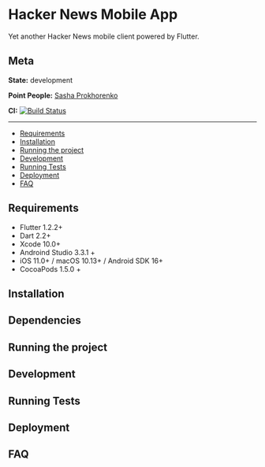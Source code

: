 # Hacker News Mobile App

Yet another Hacker News mobile client powered by Flutter.

## Meta

**State:** development

**Point People:** [Sasha Prokhorenko](https://twitter.com/minikin)

**CI:** [![Build Status](https://app.bitrise.io/app/5c3f8eac2457fc7c/status.svg?token=3Z3bqqM0xCYxNzOpgO2SvA)](https://app.bitrise.io/app/5c3f8eac2457fc7c)

---

- [Requirements](#requirements)
- [Installation](#installation)
- [Running the project](#running-the-project)
- [Development](#development)
- [Running Tests](#running-tests)
- [Deployment](#deployment)
- [FAQ](#faq)

## Requirements

- Flutter 1.2.2+
- Dart 2.2+
- Xcode 10.0+
- Androind Studio 3.3.1 +
- iOS 11.0+ / macOS 10.13+ / Android SDK 16+
- CocoaPods 1.5.0 +

## Installation

## Dependencies

## Running the project

## Development

## Running Tests

## Deployment

## FAQ
